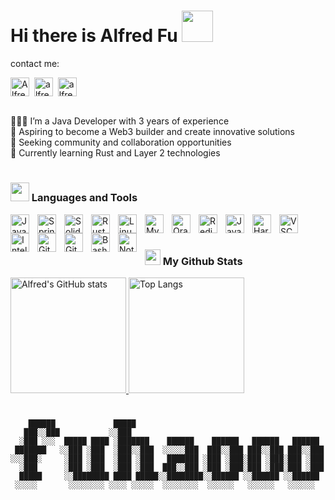 # Hi there is Alfred Fu <img src="https://user-images.githubusercontent.com/74038190/213844263-a8897a51-32f4-4b3b-b5c2-e1528b89f6f3.png" width="50px" />
contact me:
<p>
<a href="https://x.com/Alfredfuuu" target="blank"><img align="center" src="https://cdn.jsdelivr.net/npm/simple-icons@13/icons/x.svg" alt="Alfredfuuu" height="30" width="30" /></a>&nbsp;
<a href="https://www.linkedin.com/in/alfredfuu" target="blank"><img align="center" src="https://cdn.jsdelivr.net/npm/simple-icons@13/icons/linkedin.svg" alt="alfredfuu" height="30" width="30" /></a>&nbsp;
<a href="http://discord.com/users/alfred_1227" target="blank"><img align="center" src="https://cdn.jsdelivr.net/npm/simple-icons@13/icons/discord.svg" alt="alfred_1227" height="30" width="30" /></a>&nbsp;
</p>

<br>
👩🏻‍💻 I’m a Java Developer with 3 years of experience<br>
💭 Aspiring to become a Web3 builder and create innovative solutions<br>
🤝 Seeking community and collaboration opportunities<br>
🌱 Currently learning Rust and Layer 2 technologies<br>

#

### <img src="https://media.giphy.com/media/WUlplcMpOCEmTGBtBW/giphy.gif" width="30"> Languages and Tools

<img align="left" alt="Java" width="30px" style="padding-right:10px;" src="https://cdn.jsdelivr.net/gh/devicons/devicon/icons/java/java-original.svg"/>
<img align="left" alt="Spring" width="30px" style="padding-right:10px;" src="https://cdn.jsdelivr.net/gh/devicons/devicon/icons/spring/spring-original.svg" />
<img align="left" alt="Solidity" width="30px" style="padding-right:10px;" src="https://cdn.jsdelivr.net/gh/devicons/devicon/icons/solidity/solidity-original.svg" />
<img align="left" alt="Rust" width="30px" style="padding-right:10px;" src="https://cdn.jsdelivr.net/gh/devicons/devicon/icons/rust/rust-original.svg" />
<img align="left" alt="Linux" width="30px" style="padding-right:10px;" src="https://cdn.jsdelivr.net/gh/devicons/devicon/icons/linux/linux-original.svg" />
<img align="left" alt="MySQL" width="30px" style="padding-right:10px;" src="https://cdn.jsdelivr.net/gh/devicons/devicon/icons/mysql/mysql-original.svg" />
<img align="left" alt="Oracle" width="30px" style="padding-right:10px;" src="https://cdn.jsdelivr.net/gh/devicons/devicon/icons/oracle/oracle-original.svg" />
<img align="left" alt="Redis" width="30px" style="padding-right:10px;" src="https://cdn.jsdelivr.net/gh/devicons/devicon/icons/redis/redis-original.svg" />
<img align="left" alt="JavaScript" width="30px" style="padding-right:10px;" src="https://cdn.jsdelivr.net/gh/devicons/devicon/icons/javascript/javascript-plain.svg" />
<img align="left" alt="Hardhat" width="30px" style="padding-right:10px;" src="https://cdn.jsdelivr.net/gh/devicons/devicon/icons/hardhat/hardhat-original.svg" />
<img align="left" alt="VSCode" width="30px" style="padding-right:10px;" src="https://cdn.jsdelivr.net/gh/devicons/devicon/icons/vscode/vscode-original.svg" />
<img align="left" alt="Intellij" width="30px" style="padding-right:10px;" src="https://cdn.jsdelivr.net/gh/devicons/devicon/icons/intellij/intellij-original.svg" />
<img align="left" alt="Git" width="30px" style="padding-right:10px;" src="https://cdn.jsdelivr.net/gh/devicons/devicon/icons/git/git-original.svg" />
<img align="left" alt="GitHub" width="30px" style="padding-right:10px;" src="https://cdn.jsdelivr.net/gh/devicons/devicon/icons/github/github-original.svg" />
<img align="left" alt="Bash" width="30px" style="padding-right:10px;" src="https://cdn.jsdelivr.net/gh/devicons/devicon/icons/bash/bash-original.svg" />
<img align="left" alt="Notion" width="30px" style="padding-right:10px;" src="https://cdn.jsdelivr.net/gh/devicons/devicon/icons/notion/notion-original.svg" />
<br>

#

### <img src='https://media1.giphy.com/media/du3J3cXyzhj75IOgvA/giphy.gif?cid=ecf05e47x2g034i9pzwtzzsd3xgg2w9nr94t4tflbbgo3008&rid=giphy.gif' width='25' /> My Github Stats
<a href="https://github-readme-stats-one-bice.vercel.app/api?username=fuhaooo&show_icons=true&include_all_commits=true&role=OWNER,ORGANIZATION_MEMBER#gh-light-mode-only" target="_blank">
  <img src="https://github-readme-stats-one-bice.vercel.app/api?username=fuhaooo&show_icons=true&include_all_commits=true&role=OWNER,ORGANIZATION_MEMBER#gh-light-mode-only" alt="Alfred's GitHub stats" height="185px">
</a>
<a href="https://github-readme-stats-one-bice.vercel.app/api/top-langs/?username=fuhaooo&layout=compact&langs_count=8&include_all_commits=true&role=OWNER,ORGANIZATION_MEMBER#gh-light-mode-only">
  <img src="https://github-readme-stats-one-bice.vercel.app/api/top-langs/?username=fuhaooo&layout=compact&langs_count=8&include_all_commits=true&role=OWNER,ORGANIZATION_MEMBER#gh-light-mode-only" alt="Top Langs" height="185px">
</a>

#

```
    ██████             █████
   ███░░███           ░░███
  ░███ ░░░  █████ ████ ░███████    ██████    ██████   ██████   ██████
 ███████   ░░███ ░███  ░███░░███  ░░░░░███  ███░░███ ███░░███ ███░░███
░░░███░     ░███ ░███  ░███ ░███   ███████ ░███ ░███░███ ░███░███ ░███
  ░███      ░███ ░███  ░███ ░███  ███░░███ ░███ ░███░███ ░███░███ ░███
  █████     ░░████████ ████ █████░░████████░░██████ ░░██████ ░░██████
 ░░░░░       ░░░░░░░░ ░░░░ ░░░░░  ░░░░░░░░  ░░░░░░   ░░░░░░   ░░░░░░
```

